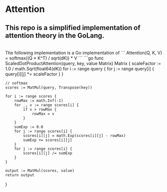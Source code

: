 # Attention

## This repo is a simplified implementation of attention theory in the GoLang.
<br />
The following implementation is a Go implementation of 
```
Attention(Q, K, V) = softmax((Q * K^T) / sqrt(dK)) * V
```
```go
func ScaledDotProductAttention(query, key, value Matrix) Matrix {
	scaleFactor := 1.0 / math.Sqrt(float64(dK))
	for i := range query {
		for j := range query[i] {
			query[i][j] *= scaleFactor
		}
	}

	// softmax
	scores := MatMul(query, Transpose(key))

	for i := range scores {
		rowMax := math.Inf(-1)
		for _, v := range scores[i] {
			if v > rowMax {
				rowMax = v
			}
		}
		sumExp := 0.0
		for j := range scores[i] {
			scores[i][j] = math.Exp(scores[i][j] - rowMax)
			sumExp += scores[i][j]
		}
		for j := range scores[i] {
			scores[i][j] /= sumExp
		}
	}

	output := MatMul(scores, value)
	return output
}
```
